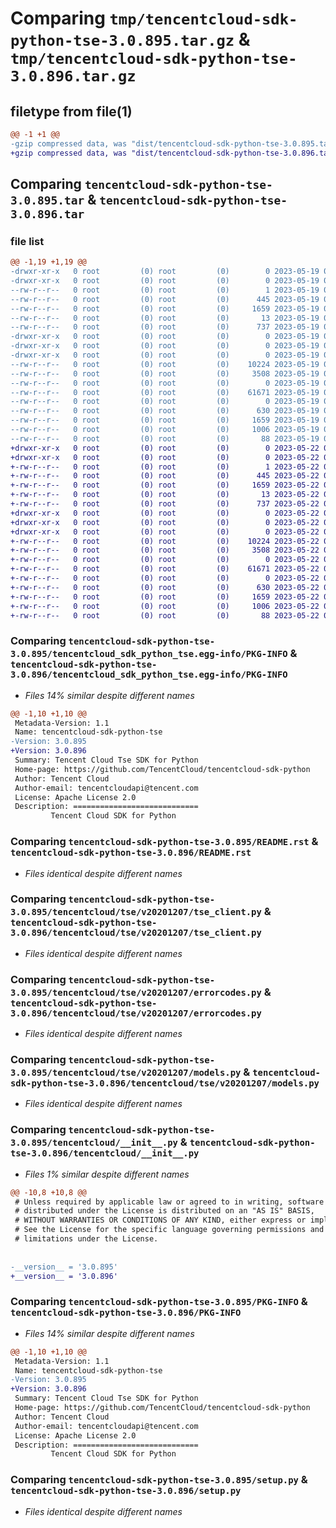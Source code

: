 # Comparing `tmp/tencentcloud-sdk-python-tse-3.0.895.tar.gz` & `tmp/tencentcloud-sdk-python-tse-3.0.896.tar.gz`

## filetype from file(1)

```diff
@@ -1 +1 @@
-gzip compressed data, was "dist/tencentcloud-sdk-python-tse-3.0.895.tar", last modified: Fri May 19 03:04:22 2023, max compression
+gzip compressed data, was "dist/tencentcloud-sdk-python-tse-3.0.896.tar", last modified: Mon May 22 00:36:26 2023, max compression
```

## Comparing `tencentcloud-sdk-python-tse-3.0.895.tar` & `tencentcloud-sdk-python-tse-3.0.896.tar`

### file list

```diff
@@ -1,19 +1,19 @@
-drwxr-xr-x   0 root         (0) root         (0)        0 2023-05-19 03:04:22.000000 tencentcloud-sdk-python-tse-3.0.895/
-drwxr-xr-x   0 root         (0) root         (0)        0 2023-05-19 03:04:22.000000 tencentcloud-sdk-python-tse-3.0.895/tencentcloud_sdk_python_tse.egg-info/
--rw-r--r--   0 root         (0) root         (0)        1 2023-05-19 03:04:22.000000 tencentcloud-sdk-python-tse-3.0.895/tencentcloud_sdk_python_tse.egg-info/dependency_links.txt
--rw-r--r--   0 root         (0) root         (0)      445 2023-05-19 03:04:22.000000 tencentcloud-sdk-python-tse-3.0.895/tencentcloud_sdk_python_tse.egg-info/SOURCES.txt
--rw-r--r--   0 root         (0) root         (0)     1659 2023-05-19 03:04:22.000000 tencentcloud-sdk-python-tse-3.0.895/tencentcloud_sdk_python_tse.egg-info/PKG-INFO
--rw-r--r--   0 root         (0) root         (0)       13 2023-05-19 03:04:22.000000 tencentcloud-sdk-python-tse-3.0.895/tencentcloud_sdk_python_tse.egg-info/top_level.txt
--rw-r--r--   0 root         (0) root         (0)      737 2023-05-19 03:04:21.000000 tencentcloud-sdk-python-tse-3.0.895/README.rst
-drwxr-xr-x   0 root         (0) root         (0)        0 2023-05-19 03:04:22.000000 tencentcloud-sdk-python-tse-3.0.895/tencentcloud/
-drwxr-xr-x   0 root         (0) root         (0)        0 2023-05-19 03:04:22.000000 tencentcloud-sdk-python-tse-3.0.895/tencentcloud/tse/
-drwxr-xr-x   0 root         (0) root         (0)        0 2023-05-19 03:04:22.000000 tencentcloud-sdk-python-tse-3.0.895/tencentcloud/tse/v20201207/
--rw-r--r--   0 root         (0) root         (0)    10224 2023-05-19 03:04:21.000000 tencentcloud-sdk-python-tse-3.0.895/tencentcloud/tse/v20201207/tse_client.py
--rw-r--r--   0 root         (0) root         (0)     3508 2023-05-19 03:04:21.000000 tencentcloud-sdk-python-tse-3.0.895/tencentcloud/tse/v20201207/errorcodes.py
--rw-r--r--   0 root         (0) root         (0)        0 2023-05-19 03:04:21.000000 tencentcloud-sdk-python-tse-3.0.895/tencentcloud/tse/v20201207/__init__.py
--rw-r--r--   0 root         (0) root         (0)    61671 2023-05-19 03:04:21.000000 tencentcloud-sdk-python-tse-3.0.895/tencentcloud/tse/v20201207/models.py
--rw-r--r--   0 root         (0) root         (0)        0 2023-05-19 03:04:21.000000 tencentcloud-sdk-python-tse-3.0.895/tencentcloud/tse/__init__.py
--rw-r--r--   0 root         (0) root         (0)      630 2023-05-19 03:04:21.000000 tencentcloud-sdk-python-tse-3.0.895/tencentcloud/__init__.py
--rw-r--r--   0 root         (0) root         (0)     1659 2023-05-19 03:04:22.000000 tencentcloud-sdk-python-tse-3.0.895/PKG-INFO
--rw-r--r--   0 root         (0) root         (0)     1006 2023-05-19 03:04:21.000000 tencentcloud-sdk-python-tse-3.0.895/setup.py
--rw-r--r--   0 root         (0) root         (0)       88 2023-05-19 03:04:22.000000 tencentcloud-sdk-python-tse-3.0.895/setup.cfg
+drwxr-xr-x   0 root         (0) root         (0)        0 2023-05-22 00:36:26.000000 tencentcloud-sdk-python-tse-3.0.896/
+drwxr-xr-x   0 root         (0) root         (0)        0 2023-05-22 00:36:26.000000 tencentcloud-sdk-python-tse-3.0.896/tencentcloud_sdk_python_tse.egg-info/
+-rw-r--r--   0 root         (0) root         (0)        1 2023-05-22 00:36:26.000000 tencentcloud-sdk-python-tse-3.0.896/tencentcloud_sdk_python_tse.egg-info/dependency_links.txt
+-rw-r--r--   0 root         (0) root         (0)      445 2023-05-22 00:36:26.000000 tencentcloud-sdk-python-tse-3.0.896/tencentcloud_sdk_python_tse.egg-info/SOURCES.txt
+-rw-r--r--   0 root         (0) root         (0)     1659 2023-05-22 00:36:26.000000 tencentcloud-sdk-python-tse-3.0.896/tencentcloud_sdk_python_tse.egg-info/PKG-INFO
+-rw-r--r--   0 root         (0) root         (0)       13 2023-05-22 00:36:26.000000 tencentcloud-sdk-python-tse-3.0.896/tencentcloud_sdk_python_tse.egg-info/top_level.txt
+-rw-r--r--   0 root         (0) root         (0)      737 2023-05-22 00:36:26.000000 tencentcloud-sdk-python-tse-3.0.896/README.rst
+drwxr-xr-x   0 root         (0) root         (0)        0 2023-05-22 00:36:26.000000 tencentcloud-sdk-python-tse-3.0.896/tencentcloud/
+drwxr-xr-x   0 root         (0) root         (0)        0 2023-05-22 00:36:26.000000 tencentcloud-sdk-python-tse-3.0.896/tencentcloud/tse/
+drwxr-xr-x   0 root         (0) root         (0)        0 2023-05-22 00:36:26.000000 tencentcloud-sdk-python-tse-3.0.896/tencentcloud/tse/v20201207/
+-rw-r--r--   0 root         (0) root         (0)    10224 2023-05-22 00:36:26.000000 tencentcloud-sdk-python-tse-3.0.896/tencentcloud/tse/v20201207/tse_client.py
+-rw-r--r--   0 root         (0) root         (0)     3508 2023-05-22 00:36:26.000000 tencentcloud-sdk-python-tse-3.0.896/tencentcloud/tse/v20201207/errorcodes.py
+-rw-r--r--   0 root         (0) root         (0)        0 2023-05-22 00:36:26.000000 tencentcloud-sdk-python-tse-3.0.896/tencentcloud/tse/v20201207/__init__.py
+-rw-r--r--   0 root         (0) root         (0)    61671 2023-05-22 00:36:26.000000 tencentcloud-sdk-python-tse-3.0.896/tencentcloud/tse/v20201207/models.py
+-rw-r--r--   0 root         (0) root         (0)        0 2023-05-22 00:36:26.000000 tencentcloud-sdk-python-tse-3.0.896/tencentcloud/tse/__init__.py
+-rw-r--r--   0 root         (0) root         (0)      630 2023-05-22 00:36:26.000000 tencentcloud-sdk-python-tse-3.0.896/tencentcloud/__init__.py
+-rw-r--r--   0 root         (0) root         (0)     1659 2023-05-22 00:36:26.000000 tencentcloud-sdk-python-tse-3.0.896/PKG-INFO
+-rw-r--r--   0 root         (0) root         (0)     1006 2023-05-22 00:36:26.000000 tencentcloud-sdk-python-tse-3.0.896/setup.py
+-rw-r--r--   0 root         (0) root         (0)       88 2023-05-22 00:36:26.000000 tencentcloud-sdk-python-tse-3.0.896/setup.cfg
```

### Comparing `tencentcloud-sdk-python-tse-3.0.895/tencentcloud_sdk_python_tse.egg-info/PKG-INFO` & `tencentcloud-sdk-python-tse-3.0.896/tencentcloud_sdk_python_tse.egg-info/PKG-INFO`

 * *Files 14% similar despite different names*

```diff
@@ -1,10 +1,10 @@
 Metadata-Version: 1.1
 Name: tencentcloud-sdk-python-tse
-Version: 3.0.895
+Version: 3.0.896
 Summary: Tencent Cloud Tse SDK for Python
 Home-page: https://github.com/TencentCloud/tencentcloud-sdk-python
 Author: Tencent Cloud
 Author-email: tencentcloudapi@tencent.com
 License: Apache License 2.0
 Description: ============================
         Tencent Cloud SDK for Python
```

### Comparing `tencentcloud-sdk-python-tse-3.0.895/README.rst` & `tencentcloud-sdk-python-tse-3.0.896/README.rst`

 * *Files identical despite different names*

### Comparing `tencentcloud-sdk-python-tse-3.0.895/tencentcloud/tse/v20201207/tse_client.py` & `tencentcloud-sdk-python-tse-3.0.896/tencentcloud/tse/v20201207/tse_client.py`

 * *Files identical despite different names*

### Comparing `tencentcloud-sdk-python-tse-3.0.895/tencentcloud/tse/v20201207/errorcodes.py` & `tencentcloud-sdk-python-tse-3.0.896/tencentcloud/tse/v20201207/errorcodes.py`

 * *Files identical despite different names*

### Comparing `tencentcloud-sdk-python-tse-3.0.895/tencentcloud/tse/v20201207/models.py` & `tencentcloud-sdk-python-tse-3.0.896/tencentcloud/tse/v20201207/models.py`

 * *Files identical despite different names*

### Comparing `tencentcloud-sdk-python-tse-3.0.895/tencentcloud/__init__.py` & `tencentcloud-sdk-python-tse-3.0.896/tencentcloud/__init__.py`

 * *Files 1% similar despite different names*

```diff
@@ -10,8 +10,8 @@
 # Unless required by applicable law or agreed to in writing, software
 # distributed under the License is distributed on an "AS IS" BASIS,
 # WITHOUT WARRANTIES OR CONDITIONS OF ANY KIND, either express or implied.
 # See the License for the specific language governing permissions and
 # limitations under the License.
 
 
-__version__ = '3.0.895'
+__version__ = '3.0.896'
```

### Comparing `tencentcloud-sdk-python-tse-3.0.895/PKG-INFO` & `tencentcloud-sdk-python-tse-3.0.896/PKG-INFO`

 * *Files 14% similar despite different names*

```diff
@@ -1,10 +1,10 @@
 Metadata-Version: 1.1
 Name: tencentcloud-sdk-python-tse
-Version: 3.0.895
+Version: 3.0.896
 Summary: Tencent Cloud Tse SDK for Python
 Home-page: https://github.com/TencentCloud/tencentcloud-sdk-python
 Author: Tencent Cloud
 Author-email: tencentcloudapi@tencent.com
 License: Apache License 2.0
 Description: ============================
         Tencent Cloud SDK for Python
```

### Comparing `tencentcloud-sdk-python-tse-3.0.895/setup.py` & `tencentcloud-sdk-python-tse-3.0.896/setup.py`

 * *Files identical despite different names*

